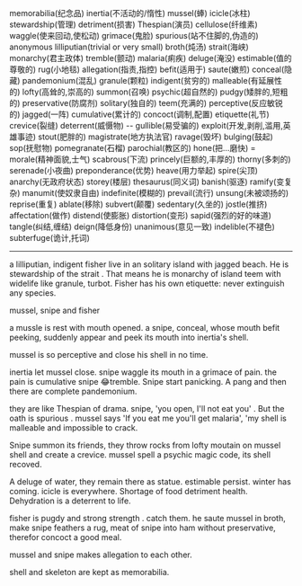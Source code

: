 memorabilia(纪念品) inertia(不活动的/惰性) mussel(蜯) icicle(冰柱) stewardship(管理) detriment(损害) Thespian(演员) cellulose(纤维素) waggle(使来回动,使松动) grimace(鬼脸) spurious(站不住脚的,伪造的) anonymous lilliputian(trivial or very small) broth(炖汤) strait(海峡) monarchy(君主政体) tremble(颤动) malaria(痢疾) deluge(淹没) estimable(值的尊敬的) rug(小地毯) allegation(指责,指控) befit(适用于) saute(嫩煎) conceal(隐藏) pandemonium(混乱) granule(颗粒) indigent(贫穷的) malleable(有延展性的) lofty(高耸的,崇高的) summon(召唤) psychic(超自然的) pudgy(矮胖的,短粗的) preservative(防腐剂) solitary(独自的) teem(充满的) perceptive(反应敏锐的) jagged(一阵) cumulative(累计的) concoct(调制,配置) etiquette(礼节) crevice(裂缝) deterrent(威慑物) -- gullible(易受骗的) exploit(开发,剥削,滥用,英雄事迹) stout(肥胖的) magistrate(地方执法官) ravage(毁坏) bulging(鼓起) sop(抚慰物) pomegranate(石榴) parochial(教区的) hone(把...磨快) = morale(精神面貌,士气) scabrous(下流) princely(巨额的,丰厚的) thorny(多刺的) serenade(小夜曲) preponderance(优势) heave(用力举起) spire(尖顶) anarchy(无政府状态) storey(楼层) thesaurus(同义词) banish(驱逐) ramify(变复杂) manumit(使奴隶自由) indefinite(模糊的) prevail(流行) unsung(未被颂扬的) reprise(重复) ablate(移除) subvert(颠覆) sedentary(久坐的) jostle(推挤) affectation(做作) distend(使膨胀) distortion(变形) sapid(强烈的好的味道) tangle(纠结,缠结) deign(降低身份) unanimous(意见一致) indelible(不褪色) subterfuge(诡计,托词)

----


a lilliputian, indigent fisher live in an solitary island with jagged beach. He is stewardship of the strait . That means he is monarchy of island teem with widelife like granule, turbot. Fisher has his own etiquette: never extinguish any species.  

mussel, snipe and fisher  

a mussle is rest with mouth opened. a snipe, conceal, whose mouth befit peeking, suddenly appear and peek its mouth into inertia's shell.  

mussel is so perceptive and close his shell in no time.  

inertia let mussel close. snipe waggle its mouth in a grimace of pain. the pain is cumulative snipe 😂tremble. Snipe start panicking. A pang and then there are complete pandemonium.  

they are like Thespian of drama. snipe, 'you open, I'll not eat you' . But the oath is spurious . mussel says 'If you eat me you'll get malaria', 'my shell is malleable and impossible to crack.  

Snipe summon its friends, they throw rocks from lofty moutain on mussel shell and create a crevice. mussel spell a psychic magic code, its shell recoved.  

A deluge of water, they remain there as statue. estimable persist. winter has coming. icicle is everywhere. Shortage of food detriment health. Dehydration is a deterrent to life.  

fisher is pugdy and strong strength . catch them. he saute mussel in broth, make snipe feathers a rug, meat of snipe into ham without preservative, therefor concoct a good meal.  

mussel and snipe makes allegation to each other.  

shell and skeleton are kept as memorabilia.  

